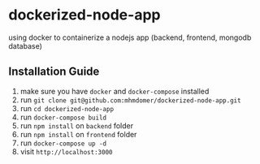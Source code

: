 # dockerized-node-app

using docker to containerize a nodejs app (backend, frontend, mongodb database)

## Installation Guide

1. make sure you have `docker` and `docker-compose` installed
1. run `git clone git@github.com:mhmdomer/dockerized-node-app.git`
1. run `cd dockerized-node-app`
1. run `docker-compose build`
1. run `npm install` on `backend` folder
1. run `npm install` on `frontend` folder
1. run `docker-compose up -d`
1. visit `http://localhost:3000`
